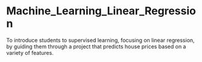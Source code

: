 # Machine_Learning_Linear_Regression
To introduce students to supervised learning, focusing on linear regression, by guiding them through a project that predicts house prices based on a variety of features.
